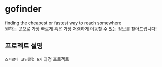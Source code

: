 # gofinder

finding the cheapest or fastest way to reach somewhere  
원하는 곳으로 가장 빠르게 혹은 가장 저렴하게 이동할 수 있는 정보를  찾아드립니다!

## 프로젝트 설명

`스파르타 코딩클럽 6기` 과정 프로젝트